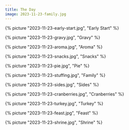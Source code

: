 ```yaml
---
title: The Day
image: 2023-11-23-family.jpg
---
```


{% picture "2023-11-23-early-start.jpg", "Early Start" %}

{% picture "2023-11-23-gravy.jpg", "Gravy" %}

{% picture "2023-11-23-aroma.jpg", "Aroma" %}

{% picture "2023-11-23-snacks.jpg", "Snacks" %}

{% picture "2023-11-23-pie.jpg", "Pie" %}

{% picture "2023-11-23-stuffing.jpg", "Family" %}

{% picture "2023-11-23-sides.jpg", "Sides" %}

{% picture "2023-11-23-cranberries.jpg", "Cranberries" %}

{% picture "2023-11-23-turkey.jpg", "Turkey" %}

{% picture "2023-11-23-feast.jpg", "Feast" %}

{% picture "2023-11-23-shrine.jpg", "Shrine" %}
